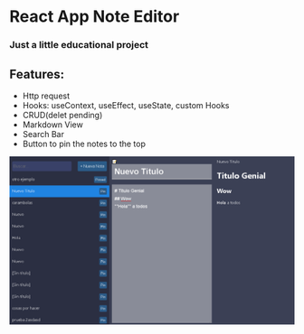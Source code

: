 # React App Note Editor
### Just a little educational project

## Features:
- Http request
- Hooks: useContext, useEffect, useState, custom Hooks
- CRUD(delet pending)
- Markdown View
- Search Bar
- Button to pin the notes to the top

![Note editor](https://github.com/Rovot-ih/ReactNotesEditor/blob/main/src/ReactNotes.png)
 
